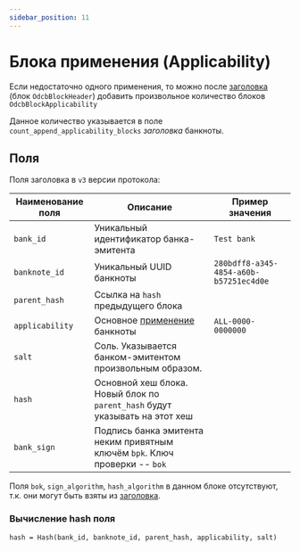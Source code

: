```yaml
---
sidebar_position: 11
---
```

# Блока применения (Applicability)

Если недостаточно одного применения,
то можно после [заголовка](header.md) 
(блок `OdcbBlockHeader`)
добавить произвольное количество
блоков `OdcbBlockApplicability` 

Данное количество указывается
в поле `count_append_applicability_blocks`
*заголовка* банкноты.


## Поля

Поля заголовка в `v3` версии протокола:

| Наименование поля          | Описание                                                                    | Пример значения                                  |
|----------------------------|-----------------------------------------------------------------------------|--------------------------------------------------|
| `bank_id`                   | Уникальный идентификатор банка-эмитента                                     | `Test bank`                                      |
| `banknote_id`               | Уникальный UUID банкноты                                                    | `280bdff8-a345-4854-a60b-b57251ec4d0e`           |
|`parent_hash` | Ссылка на `hash` предыдущего блока                                          | 
| `applicability`             | Основное [применение](../02-potential/banknote.md#applicability) банкноты   |  `ALL-0000-0000000`                                                |
| `salt`                      | Соль. Указывается банком-эмитентом произвольным образом.                    |                                          |
| `hash`                       | Основной хеш блока. Новый блок по `parent_hash` будут указывать на этот хеш |                                           |
| `bank_sign`                  | Подпись банка эмитента неким привятным ключём `bpk`. Ключ проверки -- `bok` |                                           |

Поля `bok`, `sign_algorithm`, `hash_algorithm` в данном блоке 
отсутствуют,
т.к. они могут быть взяты из [заголовка](header.md).


### Вычисление hash поля

```
hash = Hash(bank_id, banknote_id, parent_hash, applicability, salt)
```